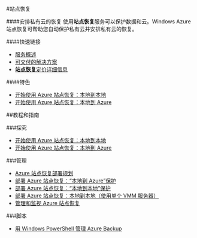 <properties linkid="dev-net-site-recovery" urlDisplayName="Windows Azure 站点恢复" pageTitle="站点恢复 - Azure 微软云" metaKeywords="站点恢复,Site Recovery,数据保护,本地到本地,本地到云,管理,监视" description="" metaCanonical="" services="站点恢复" documentationCenter="Services" title="Orchestrate recovery of private clouds" authors="Eric" solutions="" manager="TK" editor="Haifeng Liu" />

#站点恢复

####安排私有云的恢复
使用**站点恢复**服务可以保护数据和云。Windows Azure 站点恢复可帮助您自动保护私有云并安排私有云的恢复。

####快速链接
-   [服务概述](/home/features/site-recovery/)
-   [可交付的解决方案](/zh-cn/solutions/storage-backup-recovery/)
-   [**站点恢复**定价详细信息](/pricing/details/site-recovery/)
  
####特色

-   [开始使用 Azure 站点恢复：本地到本地](/zh-cn/documentation/articles/hyper-v-recovery-manager-configure-vault/)
-   [开始使用 Azure 站点恢复：本地到 Azure](/zh-cn/documentation/articles/hyper-v-recovery-manager-azure/)  

##教程和指南

###探究

-   [开始使用 Azure 站点恢复：本地到本地](/zh-cn/documentation/articles/hyper-v-recovery-manager-configure-vault/)
-   [开始使用 Azure 站点恢复：本地到 Azure](/zh-cn/documentation/articles/hyper-v-recovery-manager-azure/)

###管理

-   [Azure 站点恢复部署规划](http://msdn.microsoft.com/zh-cn/library/azure/dn469074.aspx)
-   [部署 Azure 站点恢复：“本地到 Azure”保护](http://msdn.microsoft.com/zh-cn/library/azure/dn788903.aspx)
-   [部署 Azure 站点恢复：“本地到本地”保护](http://msdn.microsoft.com/zh-cn/library/azure/dn168841.aspx)
-   [部署 Azure 站点恢复：本地到本地（使用单个 VMM 服务器）](http://msdn.microsoft.com/zh-cn/library/azure/dn495054.aspx)
-   [管理和监视 Azure 站点恢复](http://msdn.microsoft.com/zh-cn/library/azure/dn495053.aspx)
  
###脚本
-   [用 Windows PowerShell 管理 Azure Backup](http://technet.microsoft.com/zh-cn/library/hh831765.aspx)
